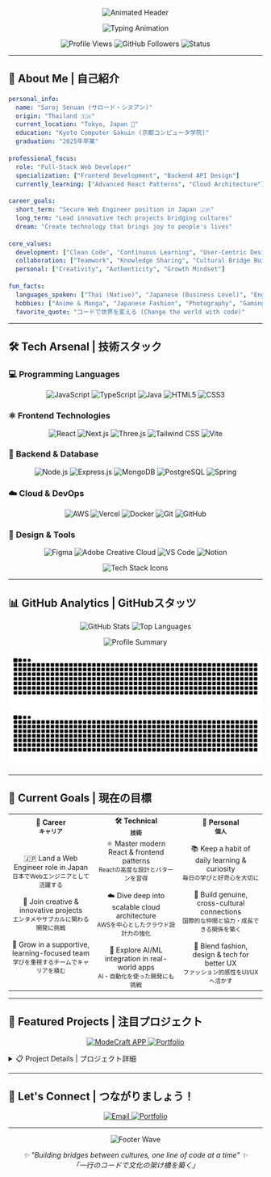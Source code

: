 <!-- Animated Header with Gradient Wave -->
<p align="center">
  <img src="https://capsule-render.vercel.app/api?type=waving&color=gradient&customColorList=12,20,14,16,19&height=280&section=header&text=👋%20こんにちは！%20I'm%20Saroj&fontSize=45&fontColor=ffffff&animation=twinkling&fontAlign=50&desc=Web%20Developer%20%7C%20WEB開発者&descAlign=50&descAlignY=65" alt="Animated Header" />
</p>

<!-- Dynamic Typing Animation -->
<p align="center">
  <img src="https://readme-typing-svg.herokuapp.com?font=Fira+Code&size=22&duration=3000&pause=800&color=6A5ACD&center=true&vCenter=true&multiline=true&width=600&height=100&lines=%F0%9F%9A%80+Building+the+future+with+code;%F0%9F%92%AB+JavaScript+%7C+React+%7C+Node.js;%F0%9F%8C%B8+%E6%8A%80%E8%A1%93%E3%81%A7%E6%9C%AA%E6%9D%A5%E3%82%92%E5%A4%89%E3%81%88%E3%82%8B;%F0%9F%87%B9%F0%9F%87%AD+From+Thailand+to+Japan+%F0%9F%87%AF%F0%9F%87%B5" alt="Typing Animation" />
</p>

<!-- Visitor Counter & Profile Views -->
<p align="center">
  <img src="https://komarev.com/ghpvc/?username=Sarojseenuan&label=Profile%20Views&color=blueviolet&style=for-the-badge" alt="Profile Views" />
  <img src="https://img.shields.io/github/followers/Sarojseenuan?label=Followers&style=for-the-badge&color=ff69b4" alt="GitHub Followers" />
  <img src="https://img.shields.io/badge/Status-Available%20for%20Work-brightgreen?style=for-the-badge" alt="Status" />
</p>

---

## 🌸 About Me | 自己紹介

```yaml
personal_info:
  name: "Saroj Senuan (サロード・シヌアン)"
  origin: "Thailand 🇹🇭"
  current_location: "Tokyo, Japan 🏯"
  education: "Kyoto Computer Gakuin (京都コンピュータ学院)"
  graduation: "2025年卒業"
  
professional_focus:
  role: "Full-Stack Web Developer"
  specialization: ["Frontend Development", "Backend API Design"]
  currently_learning: ["Advanced React Patterns", "Cloud Architecture"]
  
career_goals:
  short_term: "Secure Web Engineer position in Japan 🇯🇵"
  long_term: "Lead innovative tech projects bridging cultures"
  dream: "Create technology that brings joy to people's lives"

core_values:
  development: ["Clean Code", "Continuous Learning", "User-Centric Design"]
  collaboration: ["Teamwork", "Knowledge Sharing", "Cultural Bridge Building"]
  personal: ["Creativity", "Authenticity", "Growth Mindset"]

fun_facts:
  languages_spoken: ["Thai (Native)", "Japanese (Business Level)", "English (Fluent)"]
  hobbies: ["Anime & Manga", "Japanese Fashion", "Photography", "Gaming"]
  favorite_quote: "コードで世界を変える (Change the world with code)"
```

---

## 🛠️ Tech Arsenal | 技術スタック

### 💻 **Programming Languages**
<p align="center">
  <img src="https://img.shields.io/badge/JavaScript-F7DF1E?style=for-the-badge&logo=javascript&logoColor=black" alt="JavaScript" />
  <img src="https://img.shields.io/badge/TypeScript-007ACC?style=for-the-badge&logo=typescript&logoColor=white" alt="TypeScript" />
  <img src="https://img.shields.io/badge/java-%23ED8B00.svg?style=for-the-badge&logo=openjdk&logoColor=white" alt="Java" />
  <img src="https://img.shields.io/badge/HTML5-E34F26?style=for-the-badge&logo=html5&logoColor=white" alt="HTML5" />
  <img src="https://img.shields.io/badge/CSS3-1572B6?style=for-the-badge&logo=css3&logoColor=white" alt="CSS3" />
</p>

### ⚛️ **Frontend Technologies**
<p align="center">
  <img src="https://img.shields.io/badge/React-20232A?style=for-the-badge&logo=react&logoColor=61DAFB" alt="React" />
  <img src="https://img.shields.io/badge/Next.js-000000?style=for-the-badge&logo=next.js&logoColor=white" alt="Next.js" />
  <img src="https://img.shields.io/badge/threejs-black?style=for-the-badge&logo=three.js&logoColor=white" alt="Three.js" />
  <img src="https://img.shields.io/badge/Tailwind_CSS-38B2AC?style=for-the-badge&logo=tailwind-css&logoColor=white" alt="Tailwind CSS" />
  <img src="https://img.shields.io/badge/Vite-646CFF?style=for-the-badge&logo=vite&logoColor=white" alt="Vite" />
</p>

### 🔧 **Backend & Database**
<p align="center">
  <img src="https://img.shields.io/badge/Node.js-43853D?style=for-the-badge&logo=node.js&logoColor=white" alt="Node.js" />
  <img src="https://img.shields.io/badge/Express.js-404D59?style=for-the-badge&logo=express&logoColor=white" alt="Express.js" />
  <img src="https://img.shields.io/badge/MongoDB-4EA94B?style=for-the-badge&logo=mongodb&logoColor=white" alt="MongoDB" />
  <img src="https://img.shields.io/badge/PostgreSQL-316192?style=for-the-badge&logo=postgresql&logoColor=white" alt="PostgreSQL" />
  <img src="https://img.shields.io/badge/spring-%236DB33F.svg?style=for-the-badge&logo=spring&logoColor=white" alt="Spring" />
</p>

### ☁️ **Cloud & DevOps**
<p align="center">
  <img src="https://img.shields.io/badge/Amazon_AWS-232F3E?style=for-the-badge&logo=amazon-aws&logoColor=white" alt="AWS" />
  <img src="https://img.shields.io/badge/Vercel-000000?style=for-the-badge&logo=vercel&logoColor=white" alt="Vercel" />
  <img src="https://img.shields.io/badge/Docker-2496ED?style=for-the-badge&logo=docker&logoColor=white" alt="Docker" />
  <img src="https://img.shields.io/badge/Git-F05032?style=for-the-badge&logo=git&logoColor=white" alt="Git" />
  <img src="https://img.shields.io/badge/GitHub-100000?style=for-the-badge&logo=github&logoColor=white" alt="GitHub" />
</p>

### 🎨 **Design & Tools**
<p align="center">
  <img src="https://img.shields.io/badge/Figma-F24E1E?style=for-the-badge&logo=figma&logoColor=white" alt="Figma" />
  <img src="https://img.shields.io/badge/Adobe%20Creative%20Cloud-DA1F26.svg?style=for-the-badge&logo=Adobe%20Creative%20Cloud&logoColor=white" alt="Adobe Creative Cloud" />
  <img src="https://img.shields.io/badge/VS%20Code-007ACC?style=for-the-badge&logo=visual-studio-code&logoColor=white" alt="VS Code" />
  <img src="https://img.shields.io/badge/Notion-000000?style=for-the-badge&logo=notion&logoColor=white" alt="Notion" />
</p>

<!-- Skill Icons Animation -->
<p align="center">
  <img src="https://skillicons.dev/icons?i=js,ts,react,nodejs,nextjs,express,mongodb,postgres,html,css,tailwind,figma,vscode,git,github,aws,vercel,docker&perline=10&theme=dark" alt="Tech Stack Icons" />
</p>

---

## 📊 GitHub Analytics | GitHubスタッツ

<p align="center">
  <img height="180em" src="https://github-readme-stats.vercel.app/api?username=Sarojseenuan&show_icons=true&theme=tokyonight&include_all_commits=true&count_private=true&hide_border=true&bg_color=0d1117&title_color=58a6ff&text_color=c9d1d9&icon_color=79c0ff" alt="GitHub Stats" />
  <img height="180em" src="https://github-readme-stats.vercel.app/api/top-langs/?username=Sarojseenuan&layout=compact&langs_count=8&theme=tokyonight&hide_border=true&bg_color=0d1117&title_color=58a6ff&text_color=c9d1d9" alt="Top Languages" />
</p>

<!-- GitHub Profile Summary Cards -->
<p align="center">
  <img src="https://github-profile-summary-cards.vercel.app/api/cards/profile-details?username=Sarojseenuan&theme=tokyonight" alt="Profile Summary" />
</p>

<p align="center">
  <img src="https://raw.githubusercontent.com/Sarojseenuan/Sarojseenuan/output/github-contribution-grid-snake-dark.svg#gh-dark-mode-only" alt="GitHub Snake Dark" />
  <img src="https://raw.githubusercontent.com/Sarojseenuan/Sarojseenuan/output/github-contribution-grid-snake.svg#gh-light-mode-only" alt="GitHub Snake Light" />
</p>

---

## 🎯 Current Goals | 現在の目標

<table align="center"> <tr> <th>🏢 Career<br/><small>キャリア</small></th> <th>🛠️ Technical<br/><small>技術</small></th> <th>🌱 Personal<br/><small>個人</small></th> </tr> <tr> <td align="center"> 🇯🇵 Land a Web Engineer role in Japan <br/><small>日本でWebエンジニアとして活躍する</small><br/><br/> 🚀 Join creative & innovative projects <br/><small>エンタメやサブカルに関わる開発に挑戦</small><br/><br/> 🌟 Grow in a supportive, learning-focused team <br/><small>学びを重視するチームでキャリアを積む</small> </td> <td align="center"> ⚛️ Master modern React & frontend patterns <br/><small>Reactの高度な設計とパターンを習得</small><br/><br/> ☁️ Dive deep into scalable cloud architecture <br/><small>AWSを中心としたクラウド設計力の強化</small><br/><br/> 🤖 Explore AI/ML integration in real-world apps <br/><small>AI・自動化を使った開発にも挑戦</small> </td> <td align="center"> 📚 Keep a habit of daily learning & curiosity <br/><small>毎日の学びと好奇心を大切に</small><br/><br/> 🤝 Build genuine, cross-cultural connections <br/><small>国際的な仲間と協力・成長できる関係を築く</small><br/><br/> 🎨 Blend fashion, design & tech for better UX <br/><small>ファッション的感性をUI/UXへ活かす</small> </td> </tr> </table>

---

## 🌟 Featured Projects | 注目プロジェクト

<p align="center">
  <a href="https://github.com/Sarojseenuan/ModeCraftAPP">
    <img src="https://github-readme-stats.vercel.app/api/pin/?username=Sarojseenuan&repo=ModeCraftAPP&theme=tokyonight&hide_border=true&bg_color=0d1117" alt="ModeCraft APP" />
  </a>
  <a href="https://github.com/Sarojseenuan/saroj-Portfolio">
    <img src="https://github-readme-stats.vercel.app/api/pin/?username=Sarojseenuan&repo=saroj-Portfolio&theme=tokyonight&hide_border=true&bg_color=0d1117" alt="Portfolio" />
  </a>
</p>
<!-- Alternative layout with descriptions -->
<details>
<summary>📋 Project Details | プロジェクト詳細</summary>
🎨 ModeCraft APP

Description: Fashion and style application
Tech Stack: JavaScript, React, Node.js
Status: In Development
🔗 View Repository

💼 Portfolio Website

Description: Personal portfolio showcasing my work
Tech Stack: HTML, CSS, JavaScript
Status: Live
🔗 View Repository

</details>

---

## 🤝 Let's Connect | つながりましょう！

<p align="center">
  <a href="mailto:Sarojseenuan@gmail.com">
    <img src="https://img.shields.io/badge/Email-D14836?style=for-the-badge&logo=gmail&logoColor=white" alt="Email" />
  </a>
  <a href="https://modecraft-world.vercel.app/">
    <img src="https://img.shields.io/badge/Portfolio-FF5722?style=for-the-badge&logo=todoist&logoColor=white" alt="Portfolio" />
  </a>
</p>

---

<p align="center">
  <img src="https://capsule-render.vercel.app/api?type=waving&color=gradient&customColorList=12,20,14,16,19&height=200&section=footer&text=ありがとうございました！&fontSize=35&fontColor=ffffff&animation=twinkling&fontAlign=50&desc=Thanks%20for%20visiting%20my%20profile!&descAlign=50&descAlignY=65" alt="Footer Wave" />
</p>

<p align="center">
  <i>✨ "Building bridges between cultures, one line of code at a time" ✨</i>
  <br>
  <i>「一行のコードで文化の架け橋を築く」</i>
</p>

